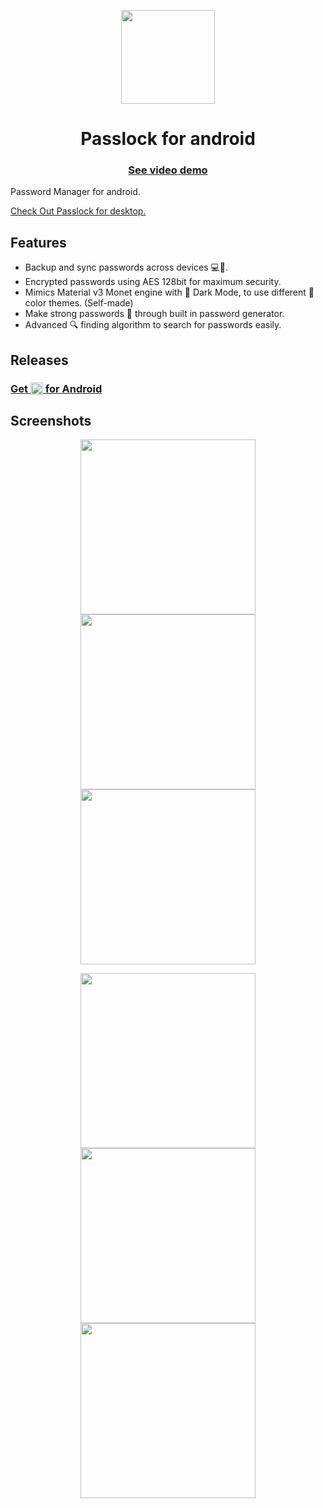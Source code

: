 <p align="center">
    <img src="./assets/pass.png" height="150px" width="150px" />
</p>

<h1 align="center">
    Passlock for android
</h1> 

<h3 align="center">
    <a href="https://www.youtube.com/watch?v=EOkMDc5mZWI">
        See video demo
    </a>
</h3> 

Password Manager for android.
<p align="left">
    <a href="https://github.com/AM-ash-OR-AM-I/PasslockDesktop">
        Check Out Passlock for desktop.
    </a>
</p>

## Features
* Backup and sync passwords across devices 💻📱.
* Encrypted passwords using AES 128bit for maximum security.
* Mimics Material v3 Monet engine with 🌙 Dark Mode, to use different 🎨 color themes. (Self-made)
* Make strong passwords 🔑 through built in password generator.
* Advanced 🔍 finding algorithm to search for passwords easily.

## Releases

<a href = "https://github.com/AM-ash-OR-AM-I/Passlock/releases/tag/v0.3"><h3>
    Get <img src = "assets/pass.png" height = 20 valign = "bottom"> for Android
    </h3> 
</a>


## Screenshots

<p align="center">
    <img src="./screenshots/1.png" width = "280px"/>
    <img src="./screenshots/2.png" width = "280px"/>
    <img src="./screenshots/3.png" width = "280px"/>
</p>
<p align="center">
    <img src="./screenshots/4.png" width = "280px"/>
    <img src="./screenshots/5.png" width = "280px"/>
    <img src="./screenshots/6.png" width = "280px"/>
</p>
